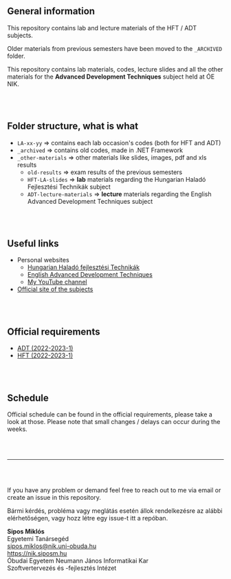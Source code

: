 ## General information

This repository contains lab and lecture materials of the HFT / ADT subjects.

Older materials from previous semesters have been moved to the `_ARCHIVED` folder.

This repository contains lab materials, codes, lecture slides and all the other materials for the **Advanced Development Techniques** subject held at ÓE NIK.

<br><br>

## Folder structure, what is what
- `LA-xx-yy` => contains each lab occasion's codes (both for HFT and ADT)
- `_archived` => contains old codes, made in .NET Framework
- `_other-materials` => other materials like slides, images, pdf and xls results
    - `old-results` => exam results of the previous semesters
    - `HFT-LA-slides` => **lab** materials regarding the Hungarian Haladó Fejlesztési Technikák subject
    - `ADT-lecture-materials` => **lecture** materials regarding the English Advanced Development Techniques subject

<br><br>

## Useful links
- Personal websites
  - [Hungarian Haladó fejlesztési Technikák](https://nik.siposm.hu/hft-minfo)
  - [English Advanced Development Techniques](https://nik.siposm.hu/adt)
  - [My YouTube channel](https://www.youtube.com/siposm)
- [Official site of the subjects](https://nikprog.hu)

<br><br>

## Official requirements
- [ADT (2022-2023-1)](https://nik.uni-obuda.hu/targyleirasok/tantargyak/advanced-development-techniques-3/)
- [HFT (2022-2023-1)](https://nik.uni-obuda.hu/targyleirasok/wp-content/uploads/2022/06/HFT_2022-23-I_BSC-1.pdf)

<br><br>

## Schedule

Official schedule can be found in the official requirements, please take a look at those. Please note that small changes / delays can occur during the weeks.

<br><br>

---

<br><br>

If you have any problem or demand feel free to reach out to me via email or create an issue in this repository.

Bármi kérdés, probléma vagy meglátás esetén állok rendelkezésre az alábbi elérhetőségen, vagy hozz létre egy issue-t itt a repóban.

**Sipos Miklós**\
Egyetemi Tanársegéd\
sipos.miklos@nik.uni-obuda.hu\
https://nik.siposm.hu \
Óbudai Egyetem Neumann János Informatikai Kar\
Szoftvertervezés és -fejlesztés Intézet